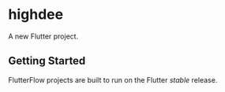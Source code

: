 # highdee

A new Flutter project.

## Getting Started

FlutterFlow projects are built to run on the Flutter _stable_ release.

